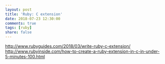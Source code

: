 ```yaml
---
layout: post
title: 'Ruby: C extension'
date: 2018-07-23 12:30:00
comments: true
tags: [ruby]
share: false
---
```

http://www.rubyguides.com/2018/03/write-ruby-c-extension/
http://www.rubyinside.com/how-to-create-a-ruby-extension-in-c-in-under-5-minutes-100.html

